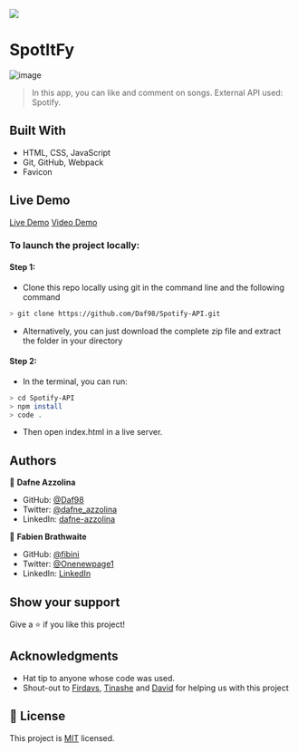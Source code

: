 ![](https://img.shields.io/badge/Microverse-blueviolet)

# SpotItFy
![image](https://user-images.githubusercontent.com/82343891/175660204-3e83ba48-a794-4ef4-b8a0-d3f9c28b28e6.png)
> In this app, you can like and comment on songs. External API used: Spotify.


## Built With

- HTML, CSS, JavaScript
- Git, GitHub, Webpack
- Favicon

## Live Demo

[Live Demo](https://livedemo.com)
[Video Demo](https://loom.com)


### To launch the project locally:
#### Step 1:
- Clone this repo locally using git in the command line and the following command
 ```bash
 > git clone https://github.com/Daf98/Spotify-API.git
 ```
- Alternatively, you can just download the complete zip file and extract the folder in your directory
#### Step 2:
- In the terminal, you can run:
```bash
> cd Spotify-API
> npm install
> code .
```
- Then open index.html in a live server.

## Authors

👤 **Dafne Azzolina**

- GitHub: [@Daf98](https://github.com/Daf98)
- Twitter: [@dafne_azzolina](https://twitter.com/dafne_azzolina)
- LinkedIn: [dafne-azzolina](https://www.linkedin.com/in/dafne-azzolina/)

👤 **Fabien Brathwaite**

- GitHub: [@fibini](https://github.com/fibini)
- Twitter: [@Onenewpage1](https://twitter.com/Onenewpage1)
- LinkedIn: [LinkedIn](https://linkedin.com/in/fabien-brathwaite-91150822a)

## Show your support

Give a ⭐️ if you like this project!

## Acknowledgments

- Hat tip to anyone whose code was used.
- Shout-out to [Firdavs](https://github.com/fed1k), [Tinashe](https://github.com/Draxeytina) and [David](https://github.com/indigodavid/) for helping us with this project

## 📝 License

This project is [MIT](./MIT.md) licensed.
